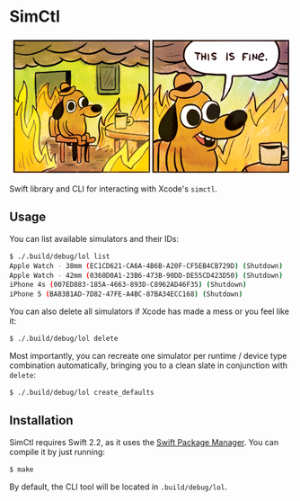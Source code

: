 # SimCtl

![This is fine.](fine.png)

Swift library and CLI for interacting with Xcode's `simctl`.

## Usage

You can list available simulators and their IDs:

```bash
$ ./.build/debug/lol list
Apple Watch - 38mm (EC1CD621-CA6A-4B6B-A20F-CF5EB4CB729D) (Shutdown)
Apple Watch - 42mm (0360D0A1-23B6-473B-90DD-DE55CD423D50) (Shutdown)
iPhone 4s (007ED883-185A-4663-893D-C8962AD46F35) (Shutdown)
iPhone 5 (BA83B1AD-7D82-47FE-A4BC-87BA34ECC168) (Shutdown)
```

You can also delete all simulators if Xcode has made a mess or you feel like it:

```bash
$ ./.build/debug/lol delete
```

Most importantly, you can recreate one simulator per runtime / device type combination
automatically, bringing you to a clean slate in conjunction with `delete`:

```bash
$ ./.build/debug/lol create_defaults
```

## Installation

SimCtl requires Swift 2.2, as it uses the [Swift Package Manager][1]. You can compile
it by just running:

```bash
$ make
```

By default, the CLI tool will be located in `.build/debug/lol`.

[1]: https://swift.org/package-manager/
